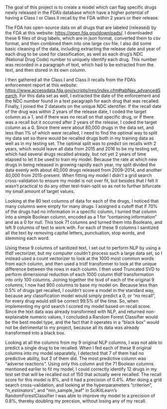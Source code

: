 The goal of this project is to create a model which can flag specific drugs newly released in the FDA’s database which have a higher potential of having a Class I or Class II recall by the FDA within 2 years or their release.  

The FDA has open-source data on all drugs that are labeled (released) by the FDA at this website:  https://open.fda.gov/downloads/.  I downloaded these 6 files of drug labels, which are in json format, converted them to csv format, and then combined them into one large csv file.  I also did some basic cleaning of the data, including extracting the release date and year of each drug to be used for classification, as well as each drug’s NDC (National Drug Code) number to uniquely identify each drug.  This number was recorded in a paragraph of text, which had to be extracted from the text, and then stored in its own column.

I then gathered all the Class I and Class II recalls from the FDA’s enforcement report at this website: https://www.accessdata.fda.gov/scripts/ires/index.cfm#tabNav_advancedSearch.  For this data set as well, I extracted the date of the enforcement and the NDC number found in a text paragraph for each drug that was recalled.  Finally, I joined the 2 datasets on the unique NDC identifier.  If the recall date of the drug was within 2 years of the release date, I coded the target column as a 1, and if there was no recall on that specific drug, or if there was a recall but it occurred after 2 years of the release, I coded the target column as a 0.  Since there were about 80,000 drugs in the data set, and less than 1% of which were recalled, I need to find the optimal way to split my data set so there would be recalled drugs both in my training data as well as in my testing set.  The optimal split was to predict on recalls with 2 years, which would leave all data from 2015 and 2016 to be my testing set, which had several drugs recalled already, but not yet 2 years of time elapsed to let it be used to train my model. Because the rate at which new drugs in being released in growing rapidly each year, my split divided the data evenly with about 40,000 drugs released from 2009-2014, and another 40,000 from 2015-present.  When fitting my model I didn’t a grid search cross-validation to ensure my model is not over fit, but besides that I felt it wasn’t practical to do any other test-train-split so as not to further bifurcate my small amount of target values.

Looking at the 80 text columns of data for each of the drugs, I noticed that many columns were empty for many drugs.  I assigned a cutoff that if 70% of the drugs had no information in a specific column, I turned that column into a simple Boolean column, encoded as a 1 for “containing information” and as a 0 for null.  This took 71 columns and turned them into Booleans, and left 9 columns of text to work with.  For each of these 9 columns I sanitized all the text by removing capital letters, punctuation, stop words, and stemming each word.  

Using these 9 columns of sanitized text, I set out to perform NLP by using a tfidf vectorizer, but my computer couldn’t process such a large data set, so I instead used a count vectorizer to look at the 1000 most common words from each column, and then used a tridf transformer to look at the unique difference between the rows in each column.  I then used Truncated SVD to perform dimensional reduction of each 1000 column tfidf transformation into only 100 columns.  Joining together the tsvd of each of the original 9 columns, I now had 900 columns to base my model on.
Because less than 0.5% of drugs get recalled, I couldn’t score a model in the standard way, because any classification model would simply predict a 0, or “no recall”, for every drug would still be correct 99.5% of the time.  So, when implementing my grid search I scored my model based on recall score.  Since the text data was already transformed with NLP, and returned non-explainable numeric values, I concluded a Random Forest Classifier would be the best model type, and the fact that it operates in a “black box” would not be detrimental to my project, because all its data was already transformed into a black box.  

Looking at all the columns from my 9 original NLP columns, I was not able to predict a single drug to be recalled.  When I fed each of these 9 original columns into my model separately, I detected that 7 of them had no predictive ability, but 2 of them did.  The most predictive column was “adverse reactions”.  Using only this column and the 71 Boolean columns mentioned earlier to fit my model, I could correctly identify 12 drugs in my test set that will be recalled out of 150 that actually were recalled.  The recall score for this model is 8%, and it had a precision of 0.4%.  After doing a grid search cross-validation, and looking at the hyperparameters “criterion”, “n_estimators”, and “min_sample_leaf” in SciKitLearn’s RandomForestClassifier I was able to improve my model to a precision of 0.8%, thereby doubling my precsion, without losing any of my recall.  
